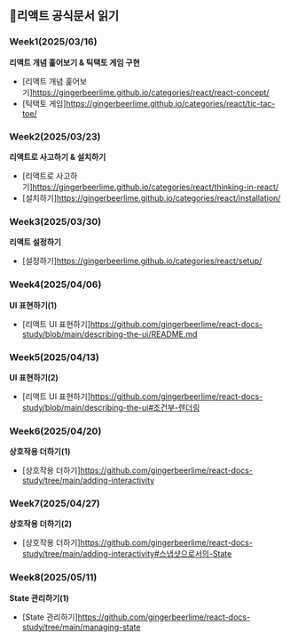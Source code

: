 ## 📖리액트 공식문서 읽기

### Week1(2025/03/16)

**리액트 개념 훑어보기 & 틱택토 게임 구현**
- [리액트 개념 훑어보기]https://gingerbeerlime.github.io/categories/react/react-concept/
- [틱택토 게임]https://gingerbeerlime.github.io/categories/react/tic-tac-toe/

### Week2(2025/03/23)

**리액트로 사고하기 & 설치하기**
- [리액트로 사고하기]https://gingerbeerlime.github.io/categories/react/thinking-in-react/
- [설치하기]https://gingerbeerlime.github.io/categories/react/installation/

### Week3(2025/03/30)

**리액트 설정하기**
- [설정하기]https://gingerbeerlime.github.io/categories/react/setup/

### Week4(2025/04/06)

**UI 표현하기(1)**
- [리액트 UI 표현하기]https://github.com/gingerbeerlime/react-docs-study/blob/main/describing-the-ui/README.md

### Week5(2025/04/13)

**UI 표현하기(2)**
- [리액트 UI 표현하기]https://github.com/gingerbeerlime/react-docs-study/blob/main/describing-the-ui#조건부-렌더링

### Week6(2025/04/20)

**상호작용 더하기(1)**
- [상호작용 더하기]https://github.com/gingerbeerlime/react-docs-study/tree/main/adding-interactivity

### Week7(2025/04/27)

**상호작용 더하기(2)**
- [상호작용 더하기]https://github.com/gingerbeerlime/react-docs-study/tree/main/adding-interactivity#스냅샷으로서의-State

### Week8(2025/05/11)

**State 관리하기(1)**
- [State 관리하기]https://github.com/gingerbeerlime/react-docs-study/tree/main/managing-state

